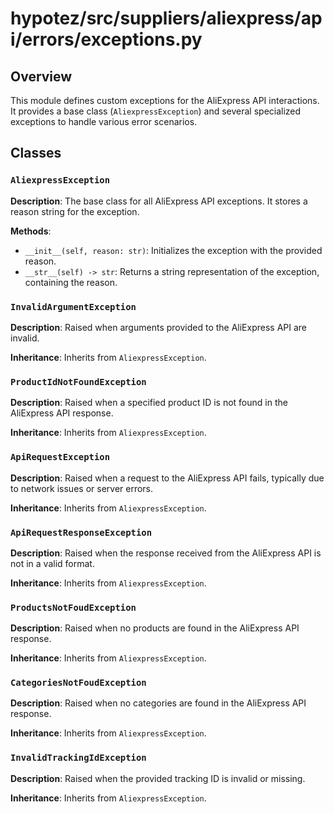 # hypotez/src/suppliers/aliexpress/api/errors/exceptions.py

## Overview

This module defines custom exceptions for the AliExpress API interactions. It provides a base class (`AliexpressException`) and several specialized exceptions to handle various error scenarios.


## Classes

### `AliexpressException`

**Description**: The base class for all AliExpress API exceptions. It stores a reason string for the exception.

**Methods**:

- `__init__(self, reason: str)`: Initializes the exception with the provided reason.
- `__str__(self) -> str`: Returns a string representation of the exception, containing the reason.

### `InvalidArgumentException`

**Description**: Raised when arguments provided to the AliExpress API are invalid.

**Inheritance**: Inherits from `AliexpressException`.


### `ProductIdNotFoundException`

**Description**: Raised when a specified product ID is not found in the AliExpress API response.

**Inheritance**: Inherits from `AliexpressException`.


### `ApiRequestException`

**Description**: Raised when a request to the AliExpress API fails, typically due to network issues or server errors.

**Inheritance**: Inherits from `AliexpressException`.


### `ApiRequestResponseException`

**Description**: Raised when the response received from the AliExpress API is not in a valid format.

**Inheritance**: Inherits from `AliexpressException`.


### `ProductsNotFoudException`

**Description**: Raised when no products are found in the AliExpress API response.


**Inheritance**: Inherits from `AliexpressException`.


### `CategoriesNotFoudException`

**Description**: Raised when no categories are found in the AliExpress API response.


**Inheritance**: Inherits from `AliexpressException`.


### `InvalidTrackingIdException`

**Description**: Raised when the provided tracking ID is invalid or missing.

**Inheritance**: Inherits from `AliexpressException`.